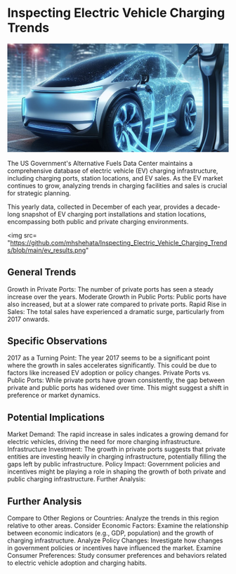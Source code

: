 # Inspecting Electric Vehicle Charging Trends

<img src= "https://github.com/mhshehata/Inspecting_Electric_Vehicle_Charging_Trends/blob/main/ev_charging.png">


The US Government's Alternative Fuels Data Center maintains a comprehensive database of electric vehicle (EV) charging infrastructure, including charging ports, station locations, and EV sales. As the EV market continues to grow, analyzing trends in charging facilities and sales is crucial for strategic planning.

This yearly data, collected in December of each year, provides a decade-long snapshot of EV charging port installations and station locations, encompassing both public and private charging environments.


<img src= "https://github.com/mhshehata/Inspecting_Electric_Vehicle_Charging_Trends/blob/main/ev_results.png"

## General Trends

Growth in Private Ports: The number of private ports has seen a steady increase over the years.
Moderate Growth in Public Ports: Public ports have also increased, but at a slower rate compared to private ports.
Rapid Rise in Sales: The total sales have experienced a dramatic surge, particularly from 2017 onwards.

## Specific Observations

2017 as a Turning Point: The year 2017 seems to be a significant point where the growth in sales accelerates significantly. This could be due to factors like increased EV adoption or policy changes.
Private Ports vs. Public Ports: While private ports have grown consistently, the gap between private and public ports has widened over time. This might suggest a shift in preference or market dynamics.

## Potential Implications

Market Demand: The rapid increase in sales indicates a growing demand for electric vehicles, driving the need for more charging infrastructure.
Infrastructure Investment: The growth in private ports suggests that private entities are investing heavily in charging infrastructure, potentially filling the gaps left by public infrastructure.
Policy Impact: Government policies and incentives might be playing a role in shaping the growth of both private and public charging infrastructure.
Further Analysis:

## Further Analysis

Compare to Other Regions or Countries: Analyze the trends in this region relative to other areas.
Consider Economic Factors: Examine the relationship between economic indicators (e.g., GDP, population) and the growth of charging infrastructure.
Analyze Policy Changes: Investigate how changes in government policies or incentives have influenced the market.
Examine Consumer Preferences: Study consumer preferences and behaviors related to electric vehicle adoption and charging habits.
